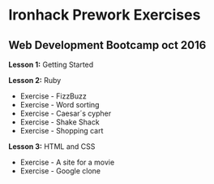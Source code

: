 # Ironhack Prework Exercises

## Web Development Bootcamp oct 2016

**Lesson 1:** Getting Started

**Lesson 2:** Ruby

- Exercise - FizzBuzz
- Exercise - Word sorting
- Exercise - Caesar´s cypher
- Exercise - Shake Shack
- Exercise - Shopping cart

**Lesson 3:** HTML and CSS

- Exercise - A site for a movie
- Exercise - Google clone